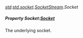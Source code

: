 _[std](../../modules/std/std-module.md):[std.socket](../../modules/std/std-socket.md).[SocketStream](../../modules/std/std-socket-socketstream.md).Socket_
##### Property Socket:[Socket](../../modules/std/std-socket-socket.md)
The underlying socket.
